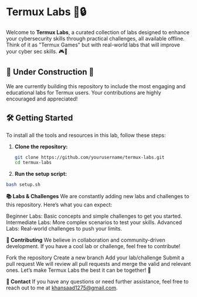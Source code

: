 # Termux Labs 🚀🔒

Welcome to **Termux Labs**, a curated collection of labs designed to enhance your cybersecurity skills through practical challenges, all available offline. Think of it as "Termux Games" but with real-world labs that will improve your cyber sec skills. 🎮👾

## 🚧 Under Construction 🚧

We are currently building this repository to include the most engaging and educational labs for Termux users. Your contributions are highly encouraged and appreciated!

## 🛠️ Getting Started

To install all the tools and resources in this lab, follow these steps:

1. **Clone the repository:**
   ```bash
   git clone https://github.com/yourusername/termux-labs.git
   cd termux-labs
   ```
2. **Run the setup script:**
  ```bash
  bash setup.sh
```

**📚 Labs & Challenges**
We are constantly adding new labs and challenges to this repository. Here’s what you can expect:

Beginner Labs: Basic concepts and simple challenges to get you started.
Intermediate Labs: More complex scenarios to test your skills.
Advanced Labs: Real-world challenges to push your limits.

**🤝 Contributing**
We believe in collaboration and community-driven development. If you have a cool lab or challenge, feel free to contribute!

Fork the repository
Create a new branch
Add your lab/challenge
Submit a pull request
We will review all pull requests and merge the valid and relevant ones. Let’s make Termux Labs the best it can be together! 🌟

**📧 Contact**
If you have any questions or need further assistance, feel free to reach out to me at khansaad1275@gmail.com.
